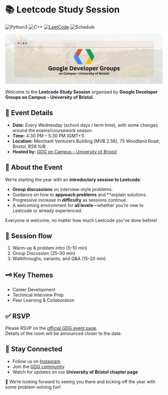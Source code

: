 # 📚 Leetcode Study Session

![Python3](https://img.shields.io/badge/Python-3776AB?style=for-the-badge&logo=python&logoColor=white)
![C++](https://img.shields.io/badge/C++-00599C?style=for-the-badge&logo=c%2B%2B&logoColor=white)
[![LeetCode](https://img.shields.io/badge/LeetCode-FFA116?style=for-the-badge&logo=leetcode&logoColor=white)](https://leetcode.com/)
![Schedule](https://img.shields.io/badge/Every%20Wednesday-4%3A30--5%3A30%20PM-brightgreen?style=for-the-badge)

[![Banner](/assets/GDG_Bristol_banner.png)](https://gdg.community.dev/gdg-on-campus-university-of-bristol-bristol-united-kingdom/)


Welcome to the **Leetcode Study Session** organised by **Google Developer Groups on Campus – University of Bristol**.  
## 📅 Event Details
- **Date:** Every Wednesday (school days / term time), with some changes around the exams/coursework season
- **Time:** 4:30 PM – 5:30 PM (GMT+1)  
- **Location:** Merchant Venturers Building (MVB 2.56), 75 Woodland Road, Bristol, BS8 1UB  
- **Hosted by:** [GDG on Campus – University of Bristol](https://gdg.community.dev/gdg-on-campus-university-of-bristol-bristol-united-kingdom/)  

## 🎯 About the Event
We’re starting the year with an **introductory session to Leetcode**:  
- **Group discussions** on interview-style problems.  
- Guidance on how to **approach problems** and **explain solutions.  
- Progressive increase in **difficulty** as sessions continue.  
- A welcoming environment for **all levels**—whether you’re new to Leetcode or already experienced.

Everyone is welcome, no matter how much Leetcode you’ve done before!

## 🧭 Session flow
1. Warm-up & problem intro (5–10 min)  
2. Group Discussion (25–30 min)  
3. Walkthroughs, variants, and Q&A (15–20 min)  

## 🗝️ Key Themes
- Career Development  
- Technical Interview Prep  
- Peer Learning & Collaboration  

## ✅ RSVP
Please RSVP on the [official GDG event page](https://gdg.community.dev/gdg-on-campus-university-of-bristol-bristol-united-kingdom/).  
Details of the room will be announced closer to the date.  

## 📌 Stay Connected
- Follow us on [Instagram](https://www.instagram.com/gdscbristol/)  
- Join the [GDG community](https://gdg.community.dev/)  
- Watch for updates on our **University of Bristol chapter page**  

👋 We’re looking forward to seeing you there and kicking off the year with some problem-solving fun!
